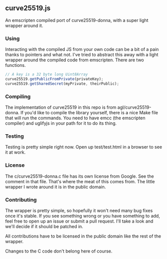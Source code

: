 ## curve25519.js

An emscripten compiled port of curve25519-donna, with a super light
wrapper around it.

### Using

Interacting with the compiled JS from your own code can be a bit of a pain
thanks to pointers and what not. I've tried to abstract this away with a
light wrapper around the compiled code from emscripten. There are two
functions.

```js
// A key is a 32 byte long Uint8Array
curve25519.getPublicFromPrivate(privateKey);
curve25519.getSharedSecret(myPrivate, theirPublic);
```

### Compiling

The implementation of curve25519 in this repo is from
agl/curve25519-donna. If you'd like to compile the library yourself, there
is a nice Make file that will run the commands. You need to have emcc (the
emscripten compiler) and uglifyjs in your path for it to do its thing.

### Testing

Testing is pretty simple right now. Open up test/test.html in a browser to
see it at work.

### License

The c/curve25519-donna.c file has its own license from Google. See the
comment in that file. That's where the meat of this comes from. The little
wrapper I wrote around it is in the public domain.

### Contributing

The wrapper is pretty simple, so hopefully it won't need many bug fixes
once it's stable. If you see something wrong or you have something to add,
feel free to open up an issue or submit a pull request. I'll take a look
and we'll decide if it should be patched in.

All contributions have to be licensed in the public domain like the rest
of the wrapper.

Changes to the C code don't belong here of course.